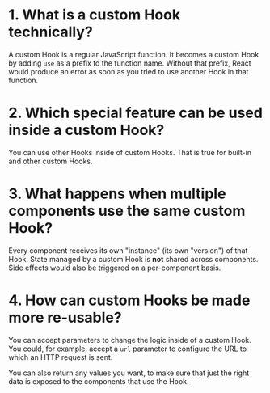 # 1. What is a custom Hook technically?

A custom Hook is a regular JavaScript function. It becomes a custom Hook by adding `use` as a prefix to the function name.
Without that prefix, React would produce an error as soon as you tried to use another Hook in that function.

# 2. Which special feature can be used inside a custom Hook?

You can use other Hooks inside of custom Hooks. That is true for built-in and other custom Hooks.

# 3. What happens when multiple components use the same custom Hook?

Every component receives its own "instance" (its own "version") of that Hook. State managed by a custom Hook is **not** shared across components. Side effects would also be triggered on a per-component basis.

# 4. How can custom Hooks be made more re-usable?

You can accept parameters to change the logic inside of a custom Hook. You could, for example, accept a `url` parameter to configure the URL to which an HTTP request is sent.

You can also return any values you want, to make sure that just the right data is exposed to the components that use the Hook.